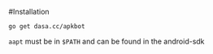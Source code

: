 #Installation

```
go get dasa.cc/apkbot
```

`aapt` must be in `$PATH` and can be found in the android-sdk
